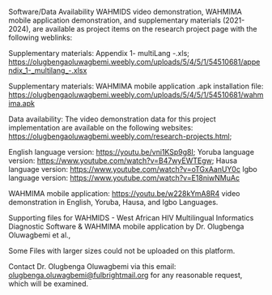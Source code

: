 Software/Data Availability
WAHMIDS video demonstration, WAHMIMA mobile application demonstration, and supplementary materials (2021-2024), are available as project items on the research project page with the following weblinks:

Supplementary materials: Appendix 1- multiLang -.xls; https://olugbengaoluwagbemi.weebly.com/uploads/5/4/5/1/54510681/appendix_1-_multilang_-.xlsx

Supplementary materials: WAHMIMA mobile application .apk installation file: https://olugbengaoluwagbemi.weebly.com/uploads/5/4/5/1/54510681/wahmima.apk

Data availability: The video demonstration data for this project implementation are available on the following websites: 
https://olugbengaoluwagbemi.weebly.com/research-projects.html;  

English language version: https://youtu.be/vni1KSp9g8I; 
Yoruba language version: https://www.youtube.com/watch?v=B47wyEWTEgw;
Hausa language version: https://www.youtube.com/watch?v=oTGxAanUY0c
Igbo language version: https://www.youtube.com/watch?v=E18niwNMuAc

WAHMIMA mobile application: https://youtu.be/w228kYmA8R4 video demonstration in English, Yoruba, Hausa, and Igbo Languages.

Supporting files for WAHMIDS - West African HIV Multilingual Informatics Diagnostic Software & WAHMIMA mobile application by 
Dr. Olugbenga Oluwagbemi et al., 

Some Files with larger sizes could not be uploaded on this platform. 

Contact Dr. Olugbenga Oluwagbemi via this email: olugbenga.oluwagbemi@fulbrightmail.org for any reasonable request, which will be examined.
